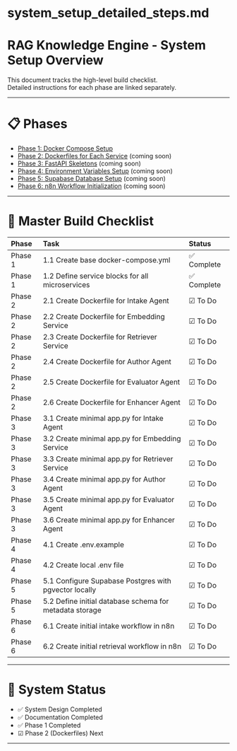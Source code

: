 # system_setup_detailed_steps.md

# RAG Knowledge Engine - System Setup Overview

This document tracks the high-level build checklist.  
Detailed instructions for each phase are linked separately.

---

# 📋 Phases

- [Phase 1: Docker Compose Setup](./phase_1_docker_compose.md)
- [Phase 2: Dockerfiles for Each Service](./phase_2_dockerfiles.md) (coming soon)
- [Phase 3: FastAPI Skeletons](./phase_3_fastapi_skeletons.md) (coming soon)
- [Phase 4: Environment Variables Setup](./phase_4_env_variables.md) (coming soon)
- [Phase 5: Supabase Database Setup](./phase_5_supabase_setup.md) (coming soon)
- [Phase 6: n8n Workflow Initialization](./phase_6_n8n_workflows.md) (coming soon)

---

# 🔢 Master Build Checklist

| Phase | Task | Status |
|:------|:-----|:-------|
| Phase 1 | 1.1 Create base docker-compose.yml | ✅ Complete |
| Phase 1 | 1.2 Define service blocks for all microservices | ✅ Complete |
| Phase 2 | 2.1 Create Dockerfile for Intake Agent | ☑ To Do |
| Phase 2 | 2.2 Create Dockerfile for Embedding Service | ☑ To Do |
| Phase 2 | 2.3 Create Dockerfile for Retriever Service | ☑ To Do |
| Phase 2 | 2.4 Create Dockerfile for Author Agent | ☑ To Do |
| Phase 2 | 2.5 Create Dockerfile for Evaluator Agent | ☑ To Do |
| Phase 2 | 2.6 Create Dockerfile for Enhancer Agent | ☑ To Do |
| Phase 3 | 3.1 Create minimal app.py for Intake Agent | ☑ To Do |
| Phase 3 | 3.2 Create minimal app.py for Embedding Service | ☑ To Do |
| Phase 3 | 3.3 Create minimal app.py for Retriever Service | ☑ To Do |
| Phase 3 | 3.4 Create minimal app.py for Author Agent | ☑ To Do |
| Phase 3 | 3.5 Create minimal app.py for Evaluator Agent | ☑ To Do |
| Phase 3 | 3.6 Create minimal app.py for Enhancer Agent | ☑ To Do |
| Phase 4 | 4.1 Create .env.example | ☑ To Do |
| Phase 4 | 4.2 Create local .env file | ☑ To Do |
| Phase 5 | 5.1 Configure Supabase Postgres with pgvector locally | ☑ To Do |
| Phase 5 | 5.2 Define initial database schema for metadata storage | ☑ To Do |
| Phase 6 | 6.1 Create initial intake workflow in n8n | ☑ To Do |
| Phase 6 | 6.2 Create initial retrieval workflow in n8n | ☑ To Do |

---

# 💪 System Status

- ✅ System Design Completed
- ✅ Documentation Completed
- ✅ Phase 1 Completed
- ☑ Phase 2 (Dockerfiles) Next

---

